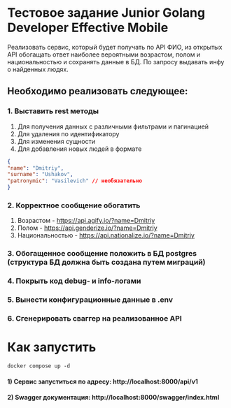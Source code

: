 # Тестовое задание Junior Golang Developer Effective Mobile

Реализовать сервис, который будет получать по API ФИО, из открытых API обогащать ответ наиболее вероятными возрастом, полом и национальностью и сохранять данные в БД. По запросу выдавать инфу о найденных людях.

## Необходимо реализовать следующее:
### 1. Выставить rest методы
1. Для получения данных с различными фильтрами и пагинацией
2. Для удаления по идентификатору
3. Для изменения сущности
4. Для добавления новых людей в формате
```json
{
"name": "Dmitriy",
"surname": "Ushakov",
"patronymic": "Vasilevich" // необязательно
}
```
### 2. Корректное сообщение обогатить

1. Возрастом - https://api.agify.io/?name=Dmitriy
2. Полом - https://api.genderize.io/?name=Dmitriy
3. Национальностью - https://api.nationalize.io/?name=Dmitriy

### 3. Обогащенное сообщение положить в БД postgres (структура БД должна быть создана путем миграций)

### 4. Покрыть код debug- и info-логами

### 5. Вынести конфигурационные данные в .env

### 6. Сгенерировать сваггер на реализованное API


# Как запустить

```
docker compose up -d
```

#### 1) Сервис запуститься по адресу: http://localhost:8000/api/v1
#### 2) Swagger документация: http://localhost:8000/swagger/index.html